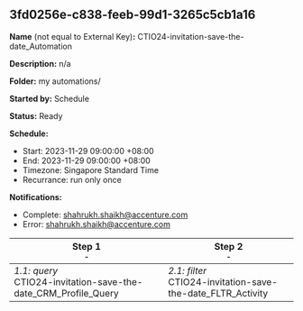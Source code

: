 ## 3fd0256e-c838-feeb-99d1-3265c5cb1a16

**Name** (not equal to External Key)**:** CTIO24-invitation-save-the-date_Automation

**Description:** n/a

**Folder:** my automations/

**Started by:** Schedule

**Status:** Ready

**Schedule:**

* Start: 2023-11-29 09:00:00 +08:00
* End: 2023-11-29 09:00:00 +08:00
* Timezone: Singapore Standard Time
* Recurrance: run only once

**Notifications:**

* Complete: shahrukh.shaikh@accenture.com
* Error: shahrukh.shaikh@accenture.com

| Step 1<br>_<small>-</small>_ | Step 2<br>_<small>-</small>_ |
| --- | --- |
| _1.1: query_<br> CTIO24-invitation-save-the-date_CRM_Profile_Query | _2.1: filter_<br>CTIO24-invitation-save-the-date_FLTR_Activity |
